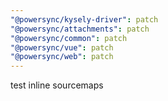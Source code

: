 ```yaml
---
"@powersync/kysely-driver": patch
"@powersync/attachments": patch
"@powersync/common": patch
"@powersync/vue": patch
"@powersync/web": patch
---
```


test inline sourcemaps
